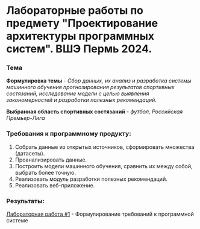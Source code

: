 # Лабораторные работы по предмету "Проектирование архитектуры программных систем". ВШЭ Пермь 2024.

### Тема

**Формулировка темы** - *Сбор данных, их анализ и разработка системы машинного обучения прогнозирования результатов спортивных состязаний, исследование модели с целью выявления закономерностей и разработки полезных рекомендаций.*

**Выбранная область спортивных состязаний** - *футбол, Российская Премьер-Лига*

### Требования к программному продукту:

1. Собрать данные из открытых источников, сформировать множества (датасеты).
2. Проанализировать данные.
3. Построить модели машинного обучения, сравнить их между собой, выбрать более точную.
4. Реализовать модуль разработки полезных рекомендаций.
5. Реализовать веб-приложение.

### Результаты:

[Лабораторная работа #1](./lab_work_1/docs/README.md) - Формулирование требований к программной системе